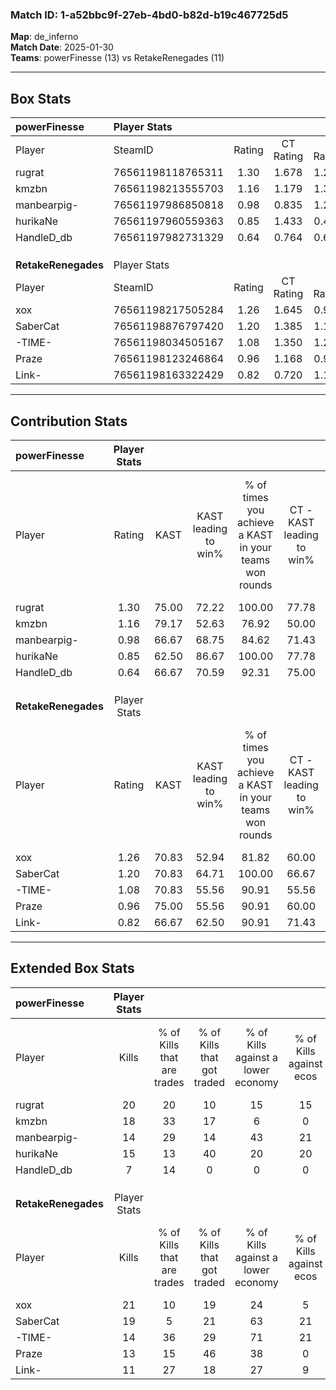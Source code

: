 ### Match ID: 1-a52bbc9f-27eb-4bd0-b82d-b19c467725d5  
**Map**: de_inferno  
**Match Date**: 2025-01-30  
**Teams**: powerFinesse (13) vs RetakeRenegades (11)  

---  

## Box Stats  

| **powerFinesse**    | Player Stats      |        |           |          |       |      |       |         |        |      |     |
| :- | :- | :-: | :-: | :-: | :-: | :-: | :-: | :-: | :-: | :-: | :-: |
| Player              | SteamID           | Rating | CT Rating | T Rating | KAST  | ADR  | Kills | Assists | Deaths | K/D  | HS% |
| rugrat              | 76561198118765311 |  1.30  |   1.678   |  1.228   | 75.00 | 83.0 |  20   |    3    |   14   | 1.43 | 45  |
| kmzbn               | 76561198213555703 |  1.16  |   1.179   |  1.315   | 79.17 | 85.8 |  18   |    4    |   19   | 0.95 | 61  |
| manbearpig-         | 76561197986850818 |  0.98  |   0.835   |  1.260   | 66.67 | 71.3 |  14   |    8    |   15   | 0.93 | 35  |
| hurikaNe            | 76561197960559363 |  0.85  |   1.433   |  0.454   | 62.50 | 68.8 |  15   |    5    |   20   | 0.75 | 33  |
| HandleD_db          | 76561197982731329 |  0.64  |   0.764   |  0.663   | 66.67 | 34.4 |   7   |    4    |   13   | 0.54 | 28  |
|                     |                   |        |           |          |       |      |       |         |        |      |     |
|                     |                   |        |           |          |       |      |       |         |        |      |     |
|                     |                   |        |           |          |       |      |       |         |        |      |     |
| **RetakeRenegades** | Player Stats      |        |           |          |       |      |       |         |        |      |     |
| Player              | SteamID           | Rating | CT Rating | T Rating | KAST  | ADR  | Kills | Assists | Deaths | K/D  | HS% |
| xox                 | 76561198217505284 |  1.26  |   1.645   |  0.966   | 70.83 | 88.4 |  21   |    5    |   17   | 1.24 | 42  |
| SaberCat            | 76561198876797420 |  1.20  |   1.385   |  1.144   | 70.83 | 82.9 |  19   |    6    |   16   | 1.19 | 47  |
| -TIME-              | 76561198034505167 |  1.08  |   1.350   |  1.259   | 70.83 | 90.0 |  14   |   11    |   15   | 0.93 | 64  |
| Praze               | 76561198123246864 |  0.96  |   1.168   |  0.928   | 75.00 | 57.7 |  13   |    7    |   15   | 0.87 | 61  |
| Link-               | 76561198163322429 |  0.82  |   0.720   |  1.193   | 66.67 | 54.4 |  11   |    2    |   14   | 0.79 | 54  |
---  

## Contribution Stats  

| **powerFinesse**    | Player Stats |       |                      |                                                        |                           |                                                             |                          |                                                            |
| :- | :-: | :-: | :-: | :-: | :-: | :-: | :-: | :-: |
| Player              |    Rating    | KAST  | KAST leading to win% | % of times you achieve a KAST in your teams won rounds | CT - KAST leading to win% | CT - % of times you achieve a KAST in your teams won rounds | T - KAST leading to win% | T - % of times you achieve a KAST in your teams won rounds |
| rugrat              |     1.30     | 75.00 |        72.22         |                         100.00                         |           77.78           |                           100.00                            |          66.67           |                           100.00                           |
| kmzbn               |     1.16     | 79.17 |        52.63         |                         76.92                          |           50.00           |                            71.43                            |          55.56           |                           83.33                            |
| manbearpig-         |     0.98     | 66.67 |        68.75         |                         84.62                          |           71.43           |                            71.43                            |          66.67           |                           100.00                           |
| hurikaNe            |     0.85     | 62.50 |        86.67         |                         100.00                         |           77.78           |                           100.00                            |          100.00          |                           100.00                           |
| HandleD_db          |     0.64     | 66.67 |        70.59         |                         92.31                          |           75.00           |                            85.71                            |          66.67           |                           100.00                           |
|                     |              |       |                      |                                                        |                           |                                                             |                          |                                                            |
|                     |              |       |                      |                                                        |                           |                                                             |                          |                                                            |
|                     |              |       |                      |                                                        |                           |                                                             |                          |                                                            |
| **RetakeRenegades** | Player Stats |       |                      |                                                        |                           |                                                             |                          |                                                            |
| Player              |    Rating    | KAST  | KAST leading to win% | % of times you achieve a KAST in your teams won rounds | CT - KAST leading to win% | CT - % of times you achieve a KAST in your teams won rounds | T - KAST leading to win% | T - % of times you achieve a KAST in your teams won rounds |
| xox                 |     1.26     | 70.83 |        52.94         |                         81.82                          |           60.00           |                           100.00                            |          42.86           |                           60.00                            |
| SaberCat            |     1.20     | 70.83 |        64.71         |                         100.00                         |           66.67           |                           100.00                            |          62.50           |                           100.00                           |
| -TIME-              |     1.08     | 70.83 |        55.56         |                         90.91                          |           55.56           |                            83.33                            |          55.56           |                           100.00                           |
| Praze               |     0.96     | 75.00 |        55.56         |                         90.91                          |           60.00           |                           100.00                            |          50.00           |                           80.00                            |
| Link-               |     0.82     | 66.67 |        62.50         |                         90.91                          |           71.43           |                            83.33                            |          55.56           |                           100.00                           |
---  

## Extended Box Stats  

| **powerFinesse**    | Player Stats |                            |                            |                                    |                         |                              |                                 |        |                             |                                     |                          |                               |                            |
| :- | :-: | :-: | :-: | :-: | :-: | :-: | :-: | :-: | :-: | :-: | :-: | :-: | :-: |
| Player              |    Kills     | % of Kills that are trades | % of Kills that got traded | % of Kills against a lower economy | % of Kills against ecos | % of Kills that are flawless | % of Kills that are close duels | Deaths | % of Deaths that get traded | % of Deaths against a lower economy | % of Deaths against ecos | % of Deaths that are flawless | % of Deaths that are close |
| rugrat              |      20      |             20             |             10             |                 15                 |           15            |              55              |               10                |   14   |             50              |                 14                  |            0             |              71               |             7              |
| kmzbn               |      18      |             33             |             17             |                 6                  |            0            |              67              |               11                |   19   |             21              |                 16                  |            5             |              53               |             11             |
| manbearpig-         |      14      |             29             |             14             |                 43                 |           21            |              71              |               14                |   15   |             20              |                 20                  |            7             |              33               |             13             |
| hurikaNe            |      15      |             13             |             40             |                 20                 |           20            |              93              |                7                |   20   |             20              |                 15                  |            5             |              60               |             5              |
| HandleD_db          |      7       |             14             |             0              |                 0                  |            0            |              86              |                0                |   13   |             15              |                 15                  |            0             |              100              |             0              |
|                     |              |                            |                            |                                    |                         |                              |                                 |        |                             |                                     |                          |                               |                            |
|                     |              |                            |                            |                                    |                         |                              |                                 |        |                             |                                     |                          |                               |                            |
|                     |              |                            |                            |                                    |                         |                              |                                 |        |                             |                                     |                          |                               |                            |
| **RetakeRenegades** | Player Stats |                            |                            |                                    |                         |                              |                                 |        |                             |                                     |                          |                               |                            |
| Player              |    Kills     | % of Kills that are trades | % of Kills that got traded | % of Kills against a lower economy | % of Kills against ecos | % of Kills that are flawless | % of Kills that are close duels | Deaths | % of Deaths that get traded | % of Deaths against a lower economy | % of Deaths against ecos | % of Deaths that are flawless | % of Deaths that are close |
| xox                 |      21      |             10             |             19             |                 24                 |            5            |              48              |               14                |   17   |             12              |                 29                  |            12            |              59               |             18             |
| SaberCat            |      19      |             5              |             21             |                 63                 |           21            |              74              |                5                |   16   |             19              |                 13                  |            0             |              75               |             6              |
| -TIME-              |      14      |             36             |             29             |                 71                 |           21            |              64              |               14                |   15   |             13              |                 20                  |            7             |              67               |             0              |
| Praze               |      13      |             15             |             46             |                 38                 |            0            |              85              |                0                |   15   |             20              |                 20                  |            13            |              80               |             13             |
| Link-               |      11      |             27             |             18             |                 27                 |            9            |              82              |                0                |   14   |             21              |                 14                  |            7             |              86               |             7              |
